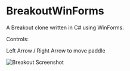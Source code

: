 # BreakoutWinForms
A Breakout clone written in C# using WinForms.

Controls:

Left Arrow / Right Arrow to move paddle 

![Breakout Screenshot](http://i.imgur.com/0S8980T.png)
